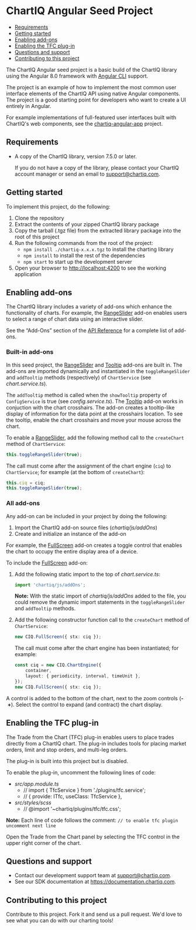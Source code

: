 # ChartIQ Angular Seed Project

- [Requirements](#requirements)
- [Getting started](#getting-started)
- [Enabling add-ons](#enabling-add\-ons)
- [Enabling the TFC plug-in](#enabling-the-tfc-plug\-in)
- [Questions and support](#questions-and-support)
- [Contributing to this project](#contributing-to-this-project)

The ChartIQ Angular seed project is a basic build of the ChartIQ library using the Angular 8.0 framework with [Angular CLI](https://cli.angular.io) support.

The project is an example of how to implement the most common user interface elements of the ChartIQ API using native Angular components. The project is a good starting point for developers who want to create a UI entirely in Angular.

For example implementations of full-featured user interfaces built with ChartIQ's web components, see the [chartiq-angular-app](https://github.com/ChartIQ/chartiq-angular-app) project.

## Requirements

- A copy of the ChartIQ library, version 7.5.0 or later.

    If you do not have a copy of the library, please contact your ChartIQ account manager or send an email to [support@chartiq.com](mailto:support@chartiq.com).

## Getting started

To implement this project, do the following:

1. Clone the repository
2. Extract the contents of your zipped ChartIQ library package
3. Copy the tarball (.tgz file) from the extracted library package into the root of this project
4. Run the following commands from the root of the project:
    - `npm install ./chartiq-x.x.x.tgz` to install the charting library
    - `npm install` to install the rest of the dependencies
    - `npm start` to start up the development server
5. Open your browser to [http://localhost:4200](http://localhost:4200) to see the working application

## Enabling add-ons

The ChartIQ library includes a variety of add-ons which enhance the functionality of charts. For example,
the [RangeSlider](https://documentation.chartiq.com/CIQ.RangeSlider.html) add-on enables users to select a range of chart data using an interactive slider.

See the &ldquo;Add-Ons&rdquo; section of the [API Reference](https://documentation.chartiq.com/tutorial-SDK%20API%20Reference.html) for a complete list of add-ons.

### Built-in add-ons

In this seed project, the [RangeSlider](https://documentation.chartiq.com/CIQ.RangeSlider.html) and [Tooltip](https://documentation.chartiq.com/CIQ.Tooltip.html) add-ons are built in. The add-ons are imported dynamically and instantiated in the `toggleRangeSlider` and `addTooltip` methods (respectively) of `ChartService` (see *chart.service.ts*).

The `addTooltip` method is called when the `showTooltip` property of `ConfigService` is true (see *config.service.ts*). The [Tooltip](https://documentation.chartiq.com/CIQ.Tooltip.html) add-on works in conjuction with the chart crosshairs. The add-on creates a tooltip-like display of information for the data point at the crosshairs location. To see the tooltip, enable the chart crosshairs and move your mouse across the chart.

To enable a [RangeSlider](https://documentation.chartiq.com/CIQ.RangeSlider.html), add the following method call to the `createChart` method of `ChartService`:
```ts
this.toggleRangeSlider(true);
```

The call must come after the assignment of the chart engine (`ciq`) to `ChartService`; for example (at the bottom of `createChart`):
```ts
this.ciq = ciq;
this.toggleRangeSlider(true);
```

### All add-ons

Any add-on can be included in your project by doing the following:
1. Import the ChartIQ add-on source files (*chartiq/js/addOns*)
2. Create and initialize an instance of the add-on

For example, the [FullScreen](https://documentation.chartiq.com/CIQ.FullScreen.html) add-on creates a toggle control that enables the chart to occupy the entire display area of a device.

To include the [FullScreen](https://documentation.chartiq.com/CIQ.FullScreen.html) add-on:
1. Add the following static import to the top of *chart.service.ts*:
   ```ts
   import 'chartiq/js/addOns';
   ```

   **Note:** With the static import of *chartiq/js/addOns* added to the file, you could remove the dynamic import statements in the `toggleRangeSlider` and `addTooltip` methods.

2. Add the following constructor function call to the `createChart` method of `ChartService`:
   ```ts
   new CIQ.FullScreen({ stx: ciq });
   ```

   The call must come after the chart engine has been instantiated; for example:
   ```ts
   const ciq = new CIQ.ChartEngine({
       container,
       layout: { periodicity, interval, timeUnit },
   });
   new CIQ.FullScreen({ stx: ciq });
   ```


A control is added to the bottom of the chart, next to the zoom controls (**-**&nbsp;**+**). Select the control to expand (and contract) the chart display.

## Enabling the TFC plug-in

The Trade from the Chart (TFC) plug-in enables users to place trades directly from a ChartIQ chart. The plug-in includes tools for placing market orders, limit and stop orders, and multi-leg orders.

The plug-in is built into this project but is disabled.

To enable the plug-in, uncomment the following lines of code:
- *src/app.module.ts*
  - // import { TfcService } from './plugins/tfc.service';
  - // { provide: ITfc, useClass: TfcService },
- *src/styles/scss*
  - // @import '~chartiq/plugins/tfc/tfc.css';

**Note:** Each line of code follows the comment: `// to enable tfc plugin uncomment next line`

Open the Trade from the Chart panel by selecting the TFC control in the upper right corner of the chart.

## Questions and support

- Contact our development support team at [support@chartiq.com](mailto:support@chartiq.com).
- See our SDK documentation at https://documentation.chartiq.com.

## Contributing to this project

Contribute to this project. Fork it and send us a pull request. We'd love to see what you can do with our charting tools!
